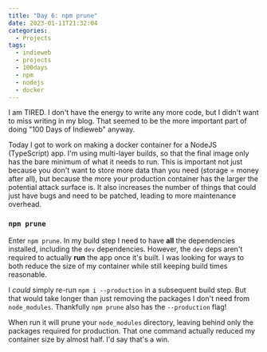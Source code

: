 ```yaml
---
title: "Day 6: npm prune"
date: 2023-01-11T21:32:04 
categories:
  - Projects
tags: 
  - indieweb
  - projects
  - 100days
  - npm
  - nodejs
  - docker
---
```


I am TIRED. I don't have the energy to write any more code, but I didn't
want to miss writing in my blog. That seemed to be the more important part of
doing "100 Days of Indieweb" anyway.

Today I got to work on making a docker container for a NodeJS (TypeScript) app.
I'm using multi-layer builds, so that the final image only has the bare minimum
of what it needs to run. This is important not just because you don't want to
store more data than you need (storage = money after all), but because the more
your production container has the larger the potential attack surface is. It
also increases the number of things that could just have bugs and need to be
patched, leading to more maintenance overhead.

### `npm prune`

Enter `npm prune`. In my build step I need to have **all** the dependencies
installed, including the `dev` dependencies. However, the `dev` deps aren't
required to actually **run** the app once it's built. I was looking for ways to
both reduce the size of my container while still keeping build times
reasonable.

I _could_ simply re-run `npm i --production` in a subsequent build step. But
that would take longer than just removing the packages I don't need from
`node_modules`. Thankfully `npm prune` also has the `--production` flag!

When run it will prune your `node_modules` directory, leaving behind only the
packages required for production. That one command actually reduced my
container size by almost half. I'd say that's a win.

